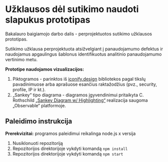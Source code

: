 # Užklausos dėl sutikimo naudoti slapukus prototipas

Bakalauro baigiamojo darbo dalis - perprojektuotos sutikimo užklausos prototipas.

Sutikimo užklausa perprojektuota atsižvelgiant į panaudojamumo defektus ir naudojamus apgaulingus šablonus identifikuotus analitinio panaudojamumo vertinimo metu.

**Prototipe naudojamos vizualizacijos:**
1. Piktogramos - parinktos iš [iconify.design](https://iconify.design/) bibliotekos pagal tikslų pavadinimuose arba aprašuose esančius raktažodžius (pvz., security, profile, IP ir kt.).
2. „Sankey“ tipo diagrama - diagramos įgyvendinimui pritaikyta C. Rothschild [„Sankey Diagram w/ Highlighting“](https://observablehq.com/@connorrothschild/sankey-diagram-w-highlighting) realizacija saugoma „Observable“ platformoje.

## Paleidimo instrukcija
**Prerekvizitai:** programos paleidimui reikalinga node.js x versija

1. Nusiklonuoti repozitoriją
2. Repozitorijos direktorijoje vykdyti komandą `npm install`
3. Repozitorijos direktorijoje vykdyti komandą `npm start`